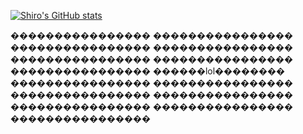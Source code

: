 [![Shiro's GitHub stats](https://github-readme-stats.vercel.app/api?username=shirozii)](https://github.com/anuraghazra/github-readme-stats)

����������������
����������������
����������������
����������������
����������������
����������������
����������������
������lol��������
����������������
����������������
����������������
����������������
����������������
����������������
����������������

